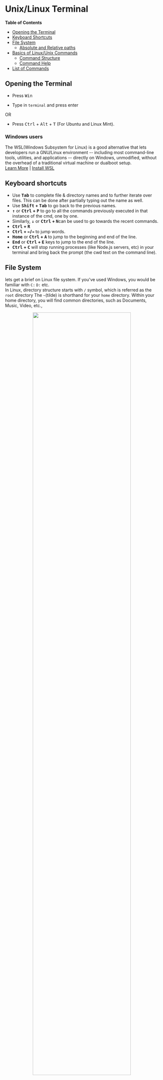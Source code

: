 
# Unix/Linux Terminal

 **Table of Contents**

* [Opening the Terminal](#open-terminal)
* [Keyboard Shortcuts](#keyboard-shortcuts)
* [File System](#file-system)
	* [Absolute and Relative paths](#absolute-and-relative-paths)
* [Basics of Linux/Unix Commands](#command-basics)
	* [Command Structure](#command-structure)
	* [Command Help](#command-help)
* [List of Commands](#command-list)

## <a name="open-terminal"></a> Opening the Terminal

  

- Press <kbd>Win</kbd>

- Type in `terminal` and press enter

  

OR

 

- Press <kbd>Ctrl</kbd> + <kbd>Alt</kbd> + <kbd>T</kbd> (For Ubuntu and Linux Mint).

### Windows users
The WSL(Windows Subsystem for Linux) is a good alternative that lets developers run a GNU/Linux environment -- including most command-line tools, utilities, and applications -- directly on Windows, unmodified, without the overhead of a traditional virtual machine or dualboot setup. 
<br>
[Learn More](https://docs.microsoft.com/en-us/windows/wsl/) | [Install WSL](https://docs.microsoft.com/en-us/windows/wsl/install-win10)
  
  

## <a name="keyboard-shortcuts"></a> Keyboard shortcuts

  

- Use <b><kbd>Tab</kbd></b> to complete file & directory names and to further iterate over files. This can be done after partially typing out the name as well. 
- Use <b><kbd>Shift</kbd> + <kbd>Tab</kbd></b> to go back to the previous names.
- <b><kbd>&#8593;</kbd></b> or <b><kbd>Ctrl</kbd> + <kbd>P</kbd></b> to go to all the commands previously executed in that instance of the cmd, one by one. 
- Similarly, <b><kbd>&#8595;</kbd></b> or <b><kbd>Ctrl</kbd> + <kbd>N</kbd></b>can be used to go towards the recent commands.
- <b><kbd>Ctrl</kbd> + <kbd>R</kbd></b>
- <b><kbd>Ctrl</kbd> + <kbd>&#8592;</kbd>/<kbd>&#8594;</kbd></b> to jump words.
- <b><kbd>Home</kbd></b> or <b><kbd>Ctrl</kbd> + <kbd>A</kbd></b> to jump to the beginning and end of the line.
- <b><kbd>End</kbd></b> or <b><kbd>Ctrl</kbd> + <kbd>E</kbd></b> keys to jump to the end of the line.
-  <b><kbd>Ctrl</kbd> + <kbd>C</kbd></b> will stop running processes (like Node.js servers, etc) in your terminal and bring back the prompt (the cwd text on the command line).

## <a name="file-system"></a> File System
lets get a brief on Linux file system. If you've used Windows, you would be familiar with 	`C:`  `D:` etc.  
In Linux, directory structure starts with `/` symbol, which is referred as the `root` directory
The `~`(tilde) is shorthand for your `home` directory.  Within your home directory, you will find common directories, such as Documents, Music, Video, etc.,

<p align="center"><img src="https://www.informit.com/content/images/chap04_9780133017601/elementLinks/thfig04-09.jpg" width="80%"></p>


### <a name="absolute-and-relative-paths"></a> Absolute and Relative Paths
An  **absolute or full path**  points to the same location in a file system regardless of the current working directory. To do that, it must contain the root directory.
>`/home/username` is an absolute path.

By contrast, a  **relative path**  starts from some given working directory, avoiding the need to provide the full absolute path. A filename can be considered as a relative path based at the current working directory. If the working directory is not the file's parent directory, a file not found error will result if the file is addressed by its name.
>`../docs` is a relative path

## <a name="command-basics"></a> Basics of Linux/Unix Commands

### <a name="command-structure"></a> Command Structure
The components of the command line are:
-   the command
-   any options required by the command
-   the command's arguments (if required)

The general form of a UNIX command is:
**command [-option(s)] [argument(s)]**
```bash
#only the command
clear

#command with option
ls -l

#command with argument
man pwd

#command with option and argument
rm -r project
```
### <a name="command-help"></a> Command Help
-  `man <command>` is used to display the user manual of any command that we can run on the terminal. It provides a detailed view of the command. eg: `man ls`.
- `help` command provides documentation for builtin commands. 
```bash
$ help pwd
pwd: pwd [-LP]
    Print the name of the current working directory.
    
   Options:
     -L	print the value of $PWD if it names the current working directory
     -P	print the physical directory, without any symbolic links
   
   By default, `pwd' behaves as if `-L' were specified.
   
   Exit Status:
   Returns 0 unless an invalid option is given or the current directory
   cannot be read.
```
## <a name="command-list"></a> List of Commands
  
### Print name of cwd (current working directory)
Use `pwd` to print name of current/working directory
```bash
$ pwd
/home/username
```

### Clear screen & command history
Use `clear` or <kbd>Ctrl</kbd> + <kbd>L</kbd> to clear the screen of the cmd.
  

### Changing directories
```bash
$ pwd
/home/username

$ # providing an absolute path as argument
$ cd /etc
$ pwd
/etc

$ # to go back to previous working directory
$ # if there's a directory named '-', use './-' to go that directory
$ cd -
/home/username
$ pwd
/home/username
```
-   Relative paths are well, relative to current working directory
-   `.`  refers to current directory
-   `..`  refers to directory one hierarchy above
-   `../..`  refers to directory two hierarchies above and so on
	```bash
	$ pwd
	/home/username

	$ # go to directory one hierarchy above
	$ cd ..
	$ pwd
	/home

	$ # go to directory 'username' present in current directory
	$ # './' is optional in this case
	$ cd ./username
	$ pwd
	/home/username

	$ # go to directory two hierarchies above
	$ cd ../..
	$ pwd
	/
	```
-   `cd ~/`  or  `cd ~`  or  `cd`  will go to directory specified by  `HOME`  shell variable (which is usually set to user's home directory)
	```bash
	$ pwd
	/
	$ echo "$HOME"
	/home/username

	$ cd
	$ pwd
	/home/username
	```
-   _Note:_ Specifying  `/`  at end of path argument is optional

## Run files on cmd

 - You can only run files if you have the permission to execute them. Refer [Changing permissions section](#chmod) for more details.
	 ```bash
	 $ ./file_to_run
	 ```
  



## Listing directory contents & directory structure

  

-  `ls` to list all files and directories in the cwd (current working directory).
	```bash 
	$ ls
	projects    report.log
	```

-  `ls path` to view files in another directory without changing the cwd. The path can be absolute/relative.
	```bash
	$ ls /var/
	backups  lib    lock   mail
	```

- Use the `-l` option for the long listing format. This format shows details like file permissions, ownership, size, timestamp, etc. (See  [chmod](#chmod)  section for details on permissions, groups, etc)
	```bash
	$ ls -l
	total 84
	lrwxrwxrwx 1 username eg    12 Mar 21 12:08 projects -> ../projects/
	-rw-rw-r-- 1 username eg 39120 Feb 14  2019 report.log
	```

-  `tree` to view directory structure. 

- It is not part of a standard Linux distribution, so you will need to install it.
	```bash
	$ # Install tree
	$ sudo apt install tree

	$ sudo tree
	.
	├── projects
	│   ├── a.txt
	│   ├── b.txt
	│   └── backup
	│      ├── a.txt
	│      └── b.txt
	└── report.log
	2 directories, 5 files
	```
## <a name="chmod"></a> Changing Permissions
- In the output of  `ls -l`  command, the first 10 characters displayed are related to type of file and its permissions.
	 ```bash
		$ ls -l
		total 84
		lrwxrwxrwx 1 username eg    12 Mar 21 12:08 projects -> ../projects/
		-rw-rw-r-- 1 username eg 39120 Feb 14  2019 report.log
	```

First character indicates the  **file type**  The most common are

-   `-`  regular file
-   `d`  directory
-   `l`  symbolic link
-   for complete list, see  `-l`  option in  `info ls`

The other 9 characters represent three sets of  **file permissions**  for 'user', 'group' and 'others' - in that order

-   `user`  file properties for owner of file -  `u`
-   `group`  file properties for the group the file belongs to -  `g`
-   `others`  file properties for everyone else -  `o`

  **Permission characters and values**
  
| Character | Meaning | Value | File | Directory |
| ------- | ------- | ------- | ------- | ------ |
| r | read | 4 | file can be read | can see contents of directory |
| w | write | 2 | file can be modified | can add/remove files in directory |
| x | execute | 1 | file can be run as a program | can access contents of directory |
| - | no permission | 0 | permission is disabled | permission is disabled |

```bash
$ chmod 664 sample.txt
```
This means it will change the permission of sample.txt to rw-rw-r-- i.e, `user` and `group` only have read and write permissions and `others` only have read permission.
**Further Reading:**
- [File Permissions](https://www.mkssoftware.com/docs/man1/ls.1.asp#Long_Output_Format)
  
## Creating directories

  

-  `mkdir dir_name` will create a folder in the cwd, if the `dir_name` doesn't already exist in the cwd.
- Use `""` if the `dir_name` has spaces, eg: `mkdir "dir name"`.

- Multiple folders can be created using `mkdir {dir1,dir2,dir3}`.
	- **Do not add any spaces** in the curly brackets for the directory names.
	```bash
	$ # mkdir [option] dir_name
	$ mkdir new_dir

	$ # Spaces in directory name
	$ mkdir "New Folder"

	$ # Creating multiple directories
	$ mkdir {dir1,dir2,dir3}
	```  

## Creating files

### `touch`  command
  - This is the easiest way to create a file in Linux.
	 ```bash
	$ touch sample.txt
	 ```

### Redirect operator (>)
- This operator tells the system to output results into whatever you specify next. The target is usually a filename. You can use this symbol by itself to create a new file.
	 ```bash
	$ > sample.txt
	 ```

### `cat` command
- The `cat` command is short for **concatenate**. It can be used to output the contents of several files, one file, or even part of a file. If the file doesn’t exist, the  `cat` command will create it.
	 ```bash
	$ cat > sample.txt
	 ```
### `echo` command
- The **`echo`** command will duplicate whatever you specify in the command, and put the copy into a file.
	 ```bash
	$ echo "Text to add to file" > sample.txt
	 ```

### Using text editors
- Vi Text Editor
	 ```bash
	$ vi sample.txt
	 ```
	 
- Vim Text Editor
	 ```bash
	$ vim sample.txt
	 ```
	 
- Nano Text Editor
	 ```bash
	$ nano sample.txt
	 ```
	 Jump to [Editing Files](#edit-files) for more details.
  

## Redirecting output

  

### Redirect to a file

- To redirect the output of a command to a file, use the `>` symbol.

Eg: `ls -al > listings.txt` will save the output of command ls -al is re-directed to `listings.txt` instead of your screen.

Note that if `listings.txt` already had some data, then this will **overwrite** the old data.

- To append to an existing file, use the `>>` symbol.

Eg: `ls -al >> listings.txt` will append the output of command ls -al is re-directed to `listings.txt`.
  

### Redirect to another command

- Sometimes, it can be useful to use the output of one command as the input to another command. This can be achieved using **pipes**.

- A pipe is created using the pip character (`|`).

- Eg: To display output of a directory listing one page at a time, use `ls  -la  | less`.

  

## Editing a file
### Vi Text Editor
- **Vi** is the oldest text editor in Linux. It was created alongside the Linux operating system for directly editing text files.
	 ```bash
	 $ vi sample.txt
	 ```
	> This will start the text editor in your terminal. 
	>  - Press the letter  `i`  to switch to insert mode, then type a few words to try it out.
	 > - To save and exit press  `Esc :x` and hit  `Enter`.
	 
### Vim Text Editor
- **Vi** editor wasn’t very user-friendly. **Vim** is a newer version, which stands for **Vi editor, Modified**.
	 ```bash
	$ vim sample.txt
	 ```
	 > This screen will look similar to the  **Vi**  editor screen. 
	 > - Press  **`i`**  to insert text, and type a few words.
	 >  - Save the file and exit by entering: <kbd>Esc</kbd>  + `:wq` + <kbd>Enter</kbd>

### Nano Text Editor
- **Nano** is a newer and much easier text editor to navigate.
	 ```bash
	$ nano sample.txt
	 ```
	 > By default, Nano puts you directly into editing mode. It also displays a helpful list of commands at the bottom of the screen.
	 > - Enter some text, then press  <kbd>Ctrl</kbd>+<kbd>O</kbd>  to save the changes.
	 > - Press  <kbd>Ctrl</kbd>+<kbd>X</kbd> to exit the editor.

#### Further Reading: 
- [Getting Started with Vim: An Interactive Guide](https://scotch.io/tutorials/getting-started-with-vim-an-interactive-guide)    

## Reading file content

### cat
- concatenate files and print on the standard output
	```bash
	$ cat sample.text
	```

### less
- displays contents of a file, automatically fits to size of Terminal, allows scrolling in either direction and other options for effective viewing
	```bash
	$ less sample.txt
	```
	
### head
- displays the first 10 lines of a text file by default
	```bash
	$ head sample.txt
	```
	
### tail
- head command displays the last 10 lines of a text file by default
	```bash
	$ tail sample.txt
	```

## Copying and moving files
- The `cp` command is used to copy files and directories
-   To copy a single file or directory, specify the source as first argument and destination as second argument
-   Similar to  `rm`  command, use  `-r`  for directories
	```bash
	$ # Two file names
	$ # cp src_file dest_file
	$ cp a.txt b.txt

	$ # One or more arguments
	$ # cp src_file1 src_file2 src_file3 dest_dir
	$ cp a.txt b.txt new_folder

	$ # Two directory names
	$ # cp -r src_dir dest_dir
	$ cp -r old_folder new_folder
	```

## Renaming files

### `mv` command
- `mv` command is used to rename or move files from one location to another.
	```bash
	$ # mv [OPTIONS] source destination
	$ mv file1.txt file2.txt
	```

### `rename` command
-  `rename` command in Linux is used to rename the named files according to the regular expression _perlexpr_.
- It is not part of a standard Linux distribution, so you will need to install it.
	```bash
	$ # Install rename
	sudo apt-get install rename

	$ # Syntax
	$ # rename [OPTIONS] perlexpr files
	$ rename 's/.html/.php/' \*.html
	```
- The above example will change all files with the extension `.html` to `.php`


**Further Reading:**
- [Rename command](https://www.computerhope.com/unix/rename.htm)

## Deleting files & directories

-  **This will permanently delete your files.** They will not be found in the 'Trash' folder.

- To delete files
	```bash
	$ rm samplefile.txt
	```
- To delete directories, use -r option
	```bash
	$ rm -r sampledir
	```
- To delete empty directories
	```bash
	$ rmdir sampledir
	```

## Chaining commands

You can chain multiple commands using `&`, `&&`, `|`, `||` and `;` operators.

### & Operator
```bash
$ command1 &
```
- This will run command_1 in the background so that other commands can be executed.

### && Operator
```bash
$ command1 && command2
```
- This will run will run command_1 and then run command_2 only if command_1 finished successfully.

### | Operator
```bash
$ command1 | command2
```
- The output of the command1 acts as input to command2.

### || Operator
```bash
$ command1 || command2
```
- This will run will run command_1 and then run command_2 only if command_1 **did not** finish successfully.

### ; Operator
```bash
$ command1 ; command2
```
- This will run will run command_1 and then run command_2 even if command_1 did not finish successfully.
